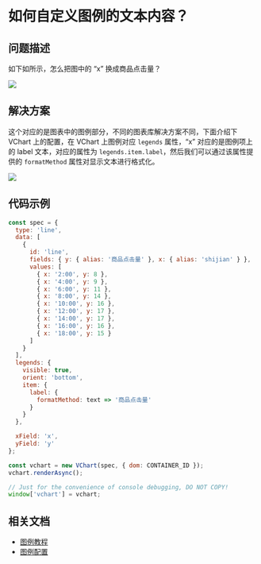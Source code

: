 # 如何自定义图例的文本内容？

## 问题描述

如下如所示，怎么把图中的 “x” 换成商品点击量？

![](/vchart/faq/91-0.png)

## 解决方案

这个对应的是图表中的图例部分，不同的图表库解决方案不同，下面介绍下 VChart 上的配置，在 VChart 上图例对应 `legends` 属性，“x” 对应的是图例项上的 label 文本，对应的属性为 `legends.item.label`，然后我们可以通过该属性提供的 `formatMethod` 属性对显示文本进行格式化。

![](/vchart/faq/91-1.png)

## 代码示例

```javascript livedemo
const spec = {
  type: 'line',
  data: [
    {
      id: 'line',
      fields: { y: { alias: '商品点击量' }, x: { alias: 'shijian' } },
      values: [
        { x: '2:00', y: 8 },
        { x: '4:00', y: 9 },
        { x: '6:00', y: 11 },
        { x: '8:00', y: 14 },
        { x: '10:00', y: 16 },
        { x: '12:00', y: 17 },
        { x: '14:00', y: 17 },
        { x: '16:00', y: 16 },
        { x: '18:00', y: 15 }
      ]
    }
  ],
  legends: {
    visible: true,
    orient: 'bottom',
    item: {
      label: {
        formatMethod: text => '商品点击量'
      }
    }
  },

  xField: 'x',
  yField: 'y'
};

const vchart = new VChart(spec, { dom: CONTAINER_ID });
vchart.renderAsync();

// Just for the convenience of console debugging, DO NOT COPY!
window['vchart'] = vchart;
```

## 相关文档

- [图例教程](https://www.visactor.io/vchart/guide/tutorial_docs/Chart_Concepts/Legend)
- [图例配置](https://www.visactor.io/vchart/option/lineChart#legends-discrete.type)
